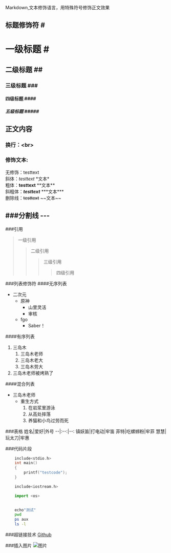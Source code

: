 Markdown,文本修饰语言，用特殊符号修饰正文效果
##	标题修饰符 	\#
#	一级标题	\#
##	二级标题	\##
###	三级标题	\###
####	四级标题	\####
#####	五级标题	\#####

## 正文内容
### 换行：\<br\>

### 修饰文本:
无修饰：testtext<br>
斜体：*testtext* 	\*文本\*<br>
粗体：**testtext**	\*\*文本\*\*<br>
斜粗体：***testtext***	\*\*\*文本\*\*\*<br>
删除线：~~testtext~~	\~\~文本\~\~

###分割线 \-\-\-
---

###引用
> 一级引用
>> 二级引用
>>> 三级引用
>>>> 四级引用

###列表修饰符
####无序列表
* 二次元
  * 原神
    * 山里灵活
    * 审核
  * fgo
    * Saber！

####有序列表
1. 三岛木
   1. 三岛木老师
   2. 三岛木老大
   3. 三岛木劳大
2. 三岛木老师被烤熟了

####混合列表
* 三岛木老师
  * 重生方式
    1. 在岩浆里游泳
    2. 从高处摔落
    3. 养猫和小鸟过劳而死

###表格
姓名|爱好|外号
--|:--:|--:
镇妖笛|打电动|牢笛
菲特|吃螺蛳粉|牢菲
慧慧|玩太刀|牢惠

###代码片段
```c
	include<stdio.h>
	int main()
	{
		printf("testcode");
	}
```

```cpp
	include<iostream.h>
```

```python
	import <os>
	
```

```bash
	echo"测试"
	pwd
	ps aux
	ls -l
```

###超链接技术
[Github](https://www.github.com"点击访问")

###插入图片
![图片](E://wgw//图片//c.jpg"放大查看")


